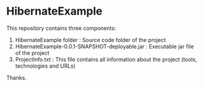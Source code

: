 # HibernateExample
This repository contains three components:
1. HibernateExample folder : Source code folder of the project
2. HibernateExample-0.0.1-SNAPSHOT-deployable.jar : Executable jar file of the project
3. ProjectInfo.txt : This file contains all information about the project (tools, technologies and URLs)


Thanks.
